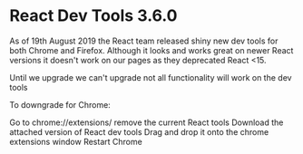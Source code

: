 # React Dev Tools 3.6.0

As of 19th August 2019 the React team released shiny new dev tools for both Chrome and Firefox. Although it looks and works great on newer React versions it doesn't work on our pages as they deprecated React <15.

Until we upgrade we can't upgrade not all functionality will work on the dev tools



To downgrade for Chrome:

Go to chrome://extensions/  remove the current React tools
Download the attached version of React dev tools
Drag and drop it onto the chrome extensions window
Restart Chrome
